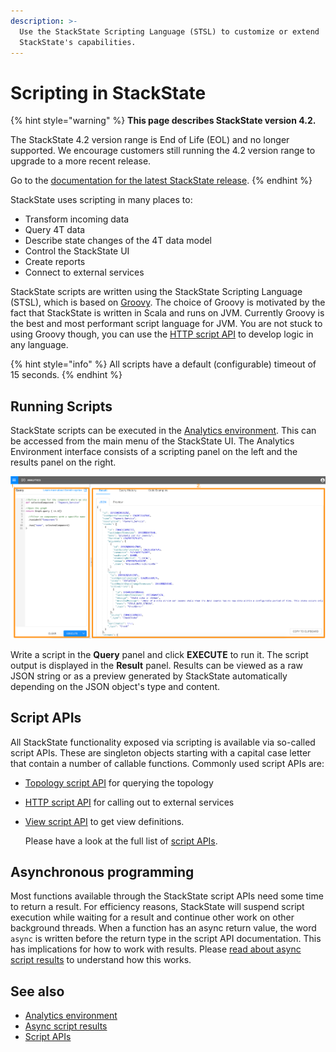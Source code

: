 ```yaml
---
description: >-
  Use the StackState Scripting Language (STSL) to customize or extend
  StackState's capabilities.
---
```


# Scripting in StackState

{% hint style="warning" %}
**This page describes StackState version 4.2.**

The StackState 4.2 version range is End of Life (EOL) and no longer supported. We encourage customers still running the 4.2 version range to upgrade to a more recent release.

Go to the [documentation for the latest StackState release](https://docs.stackstate.com/).
{% endhint %}

StackState uses scripting in many places to:

* Transform incoming data
* Query 4T data
* Describe state changes of the 4T data model 
* Control the StackState UI
* Create reports
* Connect to external services

StackState scripts are written using the StackState Scripting Language \(STSL\), which is based on [Groovy](https://groovy-lang.org/). The choice of Groovy is motivated by the fact that StackState is written in Scala and runs on JVM. Currently Groovy is the best and most performant script language for JVM. You are not stuck to using Groovy though, you can use the [HTTP script API](script-apis/http.md) to develop logic in any language.

{% hint style="info" %}
All scripts have a default \(configurable\) timeout of 15 seconds.
{% endhint %}

## Running Scripts

StackState scripts can be executed in the [Analytics environment](../../../use/analytics.md). This can be accessed from the main menu of the StackState UI. The Analytics Environment interface consists of a scripting panel on the left and the results panel on the right.

![Analytics environment](../../../.gitbook/assets/analytics.png)

Write a script in the **Query** panel and click **EXECUTE** to run it. The script output is displayed in the **Result** panel. Results can be viewed as a raw JSON string or as a preview generated by StackState automatically depending on the JSON object's type and content.

## Script APIs

All StackState functionality exposed via scripting is available via so-called script APIs. These are singleton objects starting with a capital case letter that contain a number of callable functions. Commonly used script APIs are:

* [Topology script API](script-apis/topology.md) for querying the topology 
* [HTTP script API](script-apis/http.md) for calling out to external services
* [View script API](script-apis/view.md) to get view definitions.

  Please have a look at the full list of [script APIs](script-apis/).

## Asynchronous programming

Most functions available through the StackState script APIs need some time to return a result. For efficiency reasons, StackState will suspend script execution while waiting for a result and continue other work on other background threads. When a function has an async return value, the word `async` is written before the return type in the script API documentation. This has implications for how to work with results. Please [read about async script results](async_script_result.md) to understand how this works.

## See also

* [Analytics environment](../../../use/analytics.md)
* [Async script results](async_script_result.md)
* [Script APIs](script-apis/)

